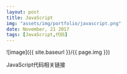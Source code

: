 ```yaml
---
layout: post
title: JavaScript
img: "assets/img/portfolio/javascript.png"
date: November, 21 2017
tags: [JavaScript,代码]
---
```


![image]({{ site.baseurl }}/{{ page.img }})

JavaScript代码相关链接

